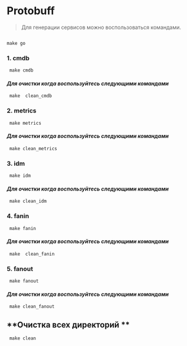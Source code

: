 # Protobuff

> Для генерации сервисов можно воспользоваться командами.

```console

make go

```

### 1. cmdb  

```console
 make cmdb
```
#### *Для очистки когда воспользуйтесь следующими командами*
```console
 make  clean_cmdb
```

### 2. metrics

```console
 make metrics
```
#### *Для очистки когда воспользуйтесь следующими командами*
```console
 make clean_metrics
```

### 3. idm

```console
 make idm
```
#### *Для очистки когда воспользуйтесь следующими командами*
```console
 make clean_idm
```

### 4. fanin

```console
 make fanin
```
#### *Для очистки когда воспользуйтесь следующими командами*
```console
 make  clean_fanin
```

### 5.  fanout

```console
 make fanout

```
#### *Для очистки когда воспользуйтесь следующими командами*
```console
 make clean_fanout
```

## **Очистка всех директорий **

```console
 make clean
```
